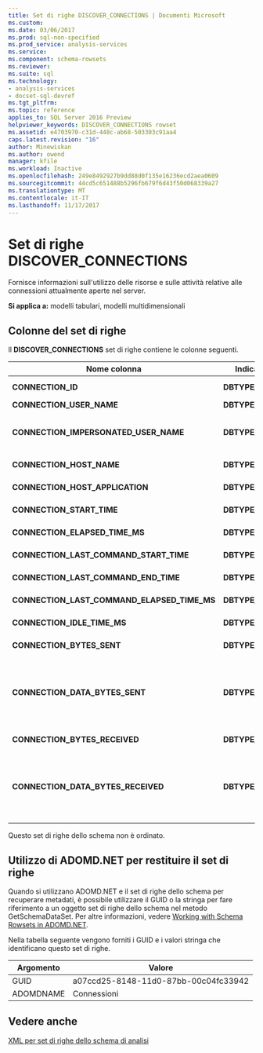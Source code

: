 ```yaml
---
title: Set di righe DISCOVER_CONNECTIONS | Documenti Microsoft
ms.custom: 
ms.date: 03/06/2017
ms.prod: sql-non-specified
ms.prod_service: analysis-services
ms.service: 
ms.component: schema-rowsets
ms.reviewer: 
ms.suite: sql
ms.technology:
- analysis-services
- docset-sql-devref
ms.tgt_pltfrm: 
ms.topic: reference
applies_to: SQL Server 2016 Preview
helpviewer_keywords: DISCOVER_CONNECTIONS rowset
ms.assetid: e4703970-c31d-448c-ab68-503303c91aa4
caps.latest.revision: "16"
author: Minewiskan
ms.author: owend
manager: kfile
ms.workload: Inactive
ms.openlocfilehash: 249e8492927b9dd88d0f135e16236ecd2aea0609
ms.sourcegitcommit: 44cd5c651488b5296fb679f6d43f50d068339a27
ms.translationtype: MT
ms.contentlocale: it-IT
ms.lasthandoff: 11/17/2017
---
```

# <a name="discoverconnections-rowset"></a>Set di righe DISCOVER_CONNECTIONS
  Fornisce informazioni sull'utilizzo delle risorse e sulle attività relative alle connessioni attualmente aperte nel server.  
  
 **Si applica a:** modelli tabulari, modelli multidimensionali  
  
## <a name="rowset-columns"></a>Colonne del set di righe  
 Il **DISCOVER_CONNECTIONS** set di righe contiene le colonne seguenti.  
  
|Nome colonna|Indicatore del tipo|Restrizioni|Description|  
|-----------------|--------------------|------------------|-----------------|  
|**CONNECTION_ID**|**DBTYPE_I4**|Sì|Numero univoco che identifica la connessione.|  
|**CONNECTION_USER_NAME**|**DBTYPE_WSTR**|Sì|Nome utente della connessione.|  
|**CONNECTION_IMPERSONATED_USER_NAME**|**DBTYPE_WSTR**|Sì|Riservato per utilizzi futuri. In Analysis Services viene sempre restituito NULL per il valore di CONNECTION_IMPERSONATED_USER_NAME.|  
|**CONNECTION_HOST_NAME**|**DBTYPE_WSTR**|Sì|Nome del computer che ha iniziato la connessione.|  
|**CONNECTION_HOST_APPLICATION**|**DBTYPE_WSTR**||Nome dell'applicazione che ha iniziato la connessione.|  
|**CONNECTION_START_TIME**|**DBTYPE_DBTIMESTAMP**||Data e ora UTC del server in cui è iniziata la connessione.|  
|**CONNECTION_ELAPSED_TIME_MS**|**DBTYPE_I8**|Sì|Tempo trascorso, in millisecondi, dopo l'avvio della connessione.|  
|**CONNECTION_LAST_COMMAND_START_TIME**|**DBTYPE_DBTIMESTAMP**||Data e ora UTC del server in cui è iniziata l'esecuzione dell'ultimo comando.|  
|**CONNECTION_LAST_COMMAND_END_TIME**|**DBTYPE_DBTIMESTAMP**||Data e ora UTC del server in cui è terminata l'esecuzione dell'ultimo comando.|  
|**CONNECTION_LAST_COMMAND_ELAPSED_TIME_MS**|**DBTYPE_I8**|Sì|Tempo trascorso, in millisecondi, dopo la fine dell'esecuzione dell'ultimo comando.|  
|**CONNECTION_IDLE_TIME_MS**|**DBTYPE_I8**|Sì|Tempo di inattività, in millisecondi, dopo l'avvio della connessione.|  
|**CONNECTION_BYTES_SENT**|**DBTYPE_I8**||Numero accumulato dei byte inviati dalla connessione dopo l'avvio della connessione.|  
|**CONNECTION_DATA_BYTES_SENT**|**DBTYPE_I8**||Numero accumulato dei byte di dati inviati dalla connessione dopo l'avvio della connessione.<br /><br /> I dati vengono trasmessi compressi sulla connessione. Questo valore rappresenta i dati espansi inviati.|  
|**CONNECTION_BYTES_RECEIVED**|**DBTYPE_I8**||Numero accumulato dei byte ricevuti dalla connessione dopo l'avvio della connessione.|  
|**CONNECTION_DATA_BYTES_RECEIVED**|**DBTYPE_I8**||Numero accumulato dei byte di dati ricevuti dalla connessione dopo l'avvio della connessione.<br /><br /> I dati vengono trasmessi compressi sulla connessione. Questo valore rappresenta i dati espansi ricevuti.|  
  
 Questo set di righe dello schema non è ordinato.  
  
## <a name="using-adomdnet-to-return-the-rowset"></a>Utilizzo di ADOMD.NET per restituire il set di righe  
 Quando si utilizzano ADOMD.NET e il set di righe dello schema per recuperare metadati, è possibile utilizzare il GUID o la stringa per fare riferimento a un oggetto set di righe dello schema nel metodo GetSchemaDataSet. Per altre informazioni, vedere [Working with Schema Rowsets in ADOMD.NET](../../../analysis-services/multidimensional-models-adomd-net-client/retrieving-metadata-working-with-schema-rowsets.md).  
  
 Nella tabella seguente vengono forniti i GUID e i valori stringa che identificano questo set di righe.  
  
|Argomento|Valore|  
|--------------|-----------|  
|GUID|a07ccd25-8148-11d0-87bb-00c04fc33942|  
|ADOMDNAME|Connessioni|  
  
## <a name="see-also"></a>Vedere anche  
 [XML per set di righe dello schema di analisi](../../../analysis-services/schema-rowsets/xml/xml-for-analysis-schema-rowsets.md)  
  
  
